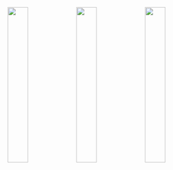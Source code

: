 <p align="center">
  <img src="https://github.com/user-attachments/assets/5bc1e99f-cd38-4483-98a4-e23c7f44b5f0" width="30%" />
  <img src="https://github.com/user-attachments/assets/fd7404bb-da25-4985-b534-0fb5613450a3" width="30%" />
  <img src="https://github.com/user-attachments/assets/6025b49f-72f8-4123-8fae-888d0580eb60" width="30%" />
</p>
